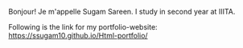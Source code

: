 Bonjour! Je m'appelle Sugam Sareen. I study in second year at IIITA.

Following is the link for my portfolio-website: https://ssugam10.github.io/Html-portfolio/